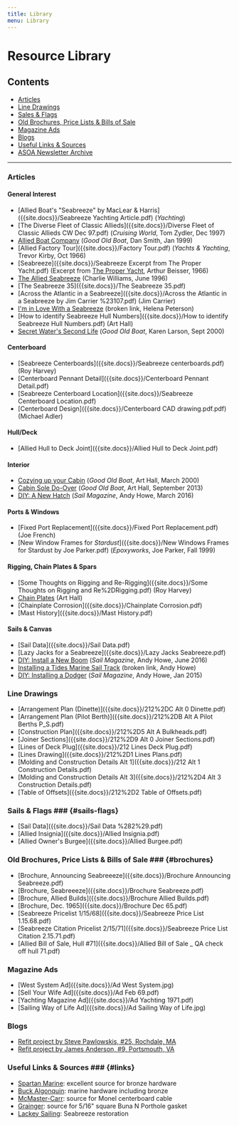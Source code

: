 ```yaml
---
title: Library
menu: Library
---
```


# Resource Library #

## Contents ##

* [Articles](#articles)
* [Line Drawings](#line-drawings)
* [Sales & Flags](#sails-flags)
* [Old Brochures, Price Lists & Bills of Sale](#brochures)
* [Magazine Ads](#magazine-ads)
* [Blogs](#blogs)
* [Useful Links & Sources](#sources)
* [ASOA Newsletter Archive](newsletters.html)

----

### Articles ###

<div class="section" markdown="1">

#### General Interest ####

* [Allied Boat's "Seabreeze" by MacLear & Harris]({{site.docs}}/Seabreeze Yachting Article.pdf) (*Yachting*)
* [The Diverse Fleet of Classic Allieds]({{site.docs}}/Diverse Fleet of Classic Allieds CW Dec 97.pdf) (*Cruising World*, Tom Zydler, Dec 1997)
* [Allied Boat Company]({{site.docs}}/AllliedBt_JF_99.pdf) (*Good Old Boat*, Dan Smith, Jan 1999)
* [Allied Factory Tour]({{site.docs}}/Factory Tour.pdf) (*Yachts & Yachting*, Trevor Kirby, Oct 1966)
* [Seabreeze]({{site.docs}}/Seabreeze Excerpt from The Proper Yacht.pdf) (Excerpt from [The Proper Yacht](https://www.amazon.com/dp/B0007DZYEM), Arthur Beisser, 1966)
* [The Allied Seabreeze]({{site.docs}}/TheAlliedSeabreezebyCharlieWilliams.PDF) (Charlie Williams, June 1996)
* [The Seabreeze 35]({{site.docs}}/The Seabreeze 35.pdf)
* [Across the Atlantic in a Seabreeze]({{site.docs}}/Across the Atlantic in a Seabreeze by Jim Carrier %23107.pdf) (Jim Carrier)
* [I'm in Love With a Seabreeze](http://www.headoverkeel.com/#!HEAD-OVER-CENTERBOARD/cmbz/66FD945F-6419-4237-91B4-8F8F97FA8191) (broken link, Helena Peterson)
* [How to identify Seabreeze Hull Numbers]({{site.docs}}/How to identify Seabreeze Hull Numbers.pdf) (Art Hall)
* [Secret Water's Second Life]({{site.docs}}/SecretWater_SO_00.pdf) (*Good Old Boat*, Karen Larson, Sept 2000)


#### Centerboard ####

* [Seabreeze Centerboards]({{site.docs}}/Seabreeze centerboards.pdf) (Roy Harvey)
* [Centerboard Pennant Detail]({{site.docs}}/Centerboard Pennant Detail.pdf)
* [Seabreeze Centerboard Location]({{site.docs}}/Seabreeze Centerboard Location.pdf)
* [Centerboard Design]({{site.docs}}/Centerboard CAD drawing.pdf.pdf) (Michael Adler)

#### Hull/Deck ####

* [Allied Hull to Deck Joint]({{site.docs}}/Allied Hull to Deck Joint.pdf)

#### Interior ####

* [Cozying up your Cabin]({{site.docs}}/CozyCabin_MA_00.pdf) (*Good Old Boat*, Art Hall, March 2000)
* [Cabin Sole Do-Over]({{site.docs}}/Sole_SO_13.pdf)  (*Good Old Boat*, Art Hall, September 2013)
* [DIY: A New Hatch](http://www.sailmagazine.com/boatworks-projects/new-hatch-keewaydin) (*Sail Magazine*, Andy Howe, March 2016)

#### Ports & Windows ####

* [Fixed Port Replacement]({{site.docs}}/Fixed Port Replacement.pdf) (Joe French)
* [New Window Frames for *Stardust*]({{site.docs}}/New Windows Frames for Stardust by Joe Parker.pdf) (*Epoxyworks*, Joe Parker, Fall 1999)

#### Rigging, Chain Plates & Spars ####

* [Some Thoughts on Rigging and Re-Rigging]({{site.docs}}/Some Thoughts on Rigging and Re%2DRigging.pdf) (Roy Harvey)
* [Chain Plates]({{site.docs}}/Chainplates.pdf) (Art Hall)
* [Chainplate Corrosion]({{site.docs}}/Chainplate Corrosion.pdf)
* [Mast History]({{site.docs}}/Mast History.pdf)



#### Sails & Canvas ####

* [Sail Data]({{site.docs}}/Sail Data.pdf)
* [Lazy Jacks for a Seabreeze]({{site.docs}}/Lazy Jacks Seabreeze.pdf)
* [DIY: Install a New Boom](http://www.sailmagazine.com/boatworks/install-new-boom) (*Sail Magazine*, Andy Howe, June 2016)
* [Installing a Tides Marine Sail Track](http://www.sailmagazine.com/installing-tides-marine-sail-track) (broken link, Andy Howe)
* [DIY: Installing a Dodger](http://www.sailmagazine.com/boatworks/boatworksthe-dodger-project) (*Sail Magazine*, Andy Howe, Jan 2015)



</div>

### Line Drawings ###

* [Arrangement Plan (Dinette)]({{site.docs}}/212%2DC Alt 0 Dinette.pdf)
* [Arrangement Plan (Pilot Berth)]({{site.docs}}/212%2DB Alt A Pilot Berths P_S.pdf)
* [Construction Plan]({{site.docs}}/212%2D5 Alt A Bulkheads.pdf)
* [Joiner Sections]({{site.docs}}/212%2D9 Alt 0 Joiner Sections.pdf)
* [Lines of Deck Plug]({{site.docs}}/212 Lines Deck Plug.pdf)
* [Lines Drawing]({{site.docs}}/212%2D1 Lines Plans.pdf)
* [Molding and Construction Details Alt 1]({{site.docs}}/212 Alt 1 Construction Details.pdf)
* [Molding and Construction Details Alt 3]({{site.docs}}/212%2D4 Alt 3 Construction Details.pdf)
* [Table of Offsets]({{site.docs}}/212%2D2 Table of Offsets.pdf)

### Sails & Flags ### {#sails-flags}

* [Sail Data]({{site.docs}}/Sail Data %282%29.pdf)
* [Allied Insignia]({{site.docs}}/Allied Insignia.pdf)
* [Allied Owner's Burgee]({{site.docs}}/Allied Burgee.pdf)

### Old Brochures, Price Lists & Bills of Sale ### {#brochures}

* [Brochure, Announcing Seabreeeze]({{site.docs}}/Brochure Announcing Seabreeze.pdf)
* [Brochure, Seabreeeze]({{site.docs}}/Brochure Seabreeze.pdf)
* [Brochure, Allied Builds]({{site.docs}}/Brochure Allied Builds.pdf)
* [Brochure, Dec. 1965]({{site.docs}}/Brochure Dec 65.pdf)
* [Seabreeze Pricelist 1/15/68]({{site.docs}}/Seabreeze Price List 1.15.68.pdf)
* [Seabreeze Citation Pricelist 2/15/71]({{site.docs}}/Seabreeze Price List Citation 2.15.71.pdf)
* [Allied Bill of Sale, Hull #71]({{site.docs}}/Allied Bill of Sale _ QA check off hull 71.pdf)

### Magazine Ads ###

* [West System Ad]({{site.docs}}/Ad West System.jpg)
* [Sell Your Wife Ad]({{site.docs}}/Ad Feb 69.pdf)
* [Yachting Magazine Ad]({{site.docs}}/Ad Yachting 1971.pdf)
* [Sailing Way of Life Ad]({{site.docs}}/Ad Sailing Way of Life.jpg)

### Blogs ###

* [Refit project by Steve Pawlowskis, #25, Rochdale, MA](http://seabreezeproject.blogspot.com/)
* [Refit project by James Anderson, #9, Portsmouth, VA](https://thealliedseabreezeproject.wordpress.com/)

### Useful Links & Sources ### {#links}

* [Spartan Marine](https://www.spartanmarine.com/): excellent source for bronze hardware
* [Buck Algonquin](https://www.deepblueyachtsupply.com/buck-algonquin): marine hardware including bronze
* [McMaster-Carr](https://www.mcmaster.com/monel-wire-rope/): source for Monel centerboard cable
* [Grainger](https://www.grainger.com/product/GRAINGER-APPROVED-Buna-N-Square-Cord-Std-38G852?s_pp=false&picUrl=%2F%2Fstatic.grainger.com%2Frp%2Fs%2Fis%2Fimage%2FGrainger%2F38G832_AS01%3F%24smthumb%24wire-rope%2F%3Dwupr9n&isShellOptimized=true): source for 5/16" square Buna N Porthole gasket
* [Lackey Sailing](https://lackeysailing.com/archived/ashantee/ashantee.html): Seabreeze restoration

